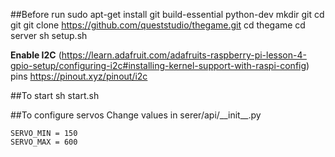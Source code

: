 ##Before run
    sudo apt-get install git build-essential python-dev
    mkdir git
    cd git
    git clone https://github.com/queststudio/thegame.git
    cd thegame
    cd server
    sh setup.sh
    
**Enable I2C** (https://learn.adafruit.com/adafruits-raspberry-pi-lesson-4-gpio-setup/configuring-i2c#installing-kernel-support-with-raspi-config)  
pins https://pinout.xyz/pinout/i2c

    
##To start
    sh start.sh
    
    
    
##To configure servos
Change values in serer/api/\_\_init__.py

    SERVO_MIN = 150
    SERVO_MAX = 600
    